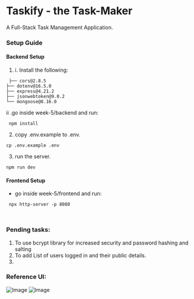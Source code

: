 # Taskify   - the Task-Maker

A Full-Stack Task Management Application.



### Setup Guide

#### Backend Setup
1. i. Install the following:
```
 ├── cors@2.8.5
├── dotenv@16.5.0
├── express@4.21.2
├── jsonwebtoken@9.0.2
└── mongoose@8.16.0
```
 ii .go inside week-5/backend and run:

```
 npm install 
```

2. copy .env.example to .env.
```
cp .env.example .env
```

3. run the server.
```
npm run dev
```


#### Frontend Setup

- go inside week-5/frontend and run:

```
 npx http-server -p 8080



```
### Pending tasks:
1. To use bcrypt library for increased security and password hashing and salting
2. To add List of users logged in and their public details.
3. 
### Reference UI:

![Image](https://utfs.io/f/A8JZzw0Laf9jdQzX4lrWunt9yxDYPKUZgv60iAroJbcMF5RN)
![Image](https://utfs.io/f/A8JZzw0Laf9j7O4YAiCkbTYcosHutBJ0wAWjzMN61dIF3C7R)


